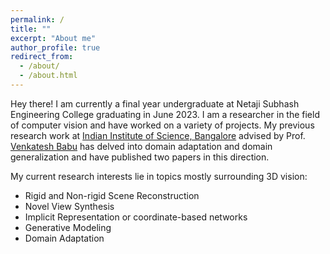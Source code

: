 ```yaml
---
permalink: /
title: ""
excerpt: "About me"
author_profile: true
redirect_from: 
  - /about/
  - /about.html
---
```


Hey there! I am currently a final year undergraduate at Netaji Subhash Engineering College graduating in June 2023. I am a researcher in the field of computer vision and have worked on a variety of projects. My previous research work at [Indian Institute of Science, Bangalore](https://iisc.ac.in/) advised by Prof. [Venkatesh Babu](http://cds.iisc.ac.in/faculty/venky/) has delved into domain adaptation and domain generalization and have published two papers in this direction. 

My current research interests lie in topics mostly surrounding 3D vision:
* Rigid and Non-rigid Scene Reconstruction
* Novel View Synthesis
* Implicit Representation or coordinate-based networks
* Generative Modeling
* Domain Adaptation

